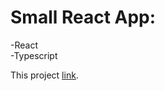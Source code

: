 # Small React App:
-React
<br>
-Typescript

This project  [link](https://konst1984.github.io/travel_photos/).